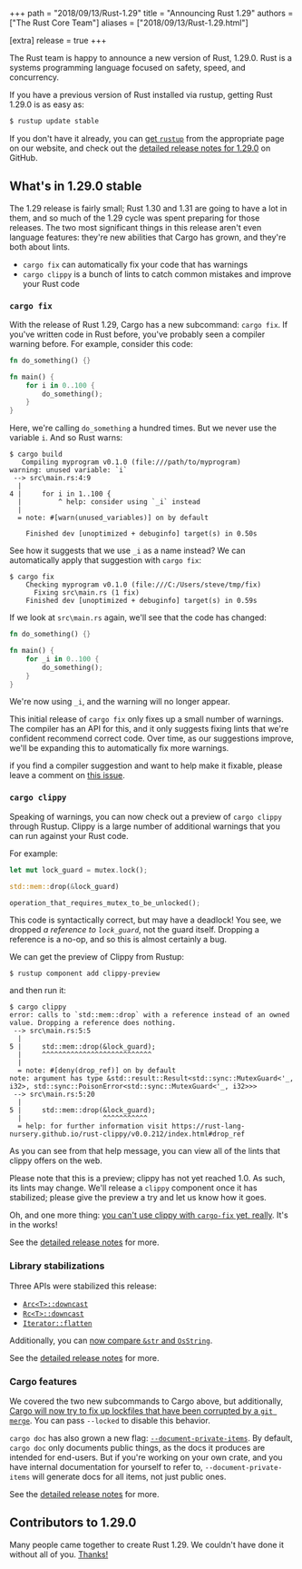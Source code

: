 +++
path = "2018/09/13/Rust-1.29"
title = "Announcing Rust 1.29"
authors = ["The Rust Core Team"]
aliases = ["2018/09/13/Rust-1.29.html"]

[extra]
release = true
+++

The Rust team is happy to announce a new version of Rust, 1.29.0. Rust is a
systems programming language focused on safety, speed, and concurrency.

If you have a previous version of Rust installed via rustup, getting Rust
1.29.0 is as easy as:

```bash
$ rustup update stable
```

If you don't have it already, you can [get `rustup`][install] from the
appropriate page on our website, and check out the [detailed release notes for
1.29.0][notes] on GitHub.

[install]: https://www.rust-lang.org/install.html
[notes]: https://github.com/rust-lang/rust/blob/master/RELEASES.md#version-1290-2018-09-13

## What's in 1.29.0 stable

The 1.29 release is fairly small; Rust 1.30 and 1.31 are going to have a lot
in them, and so much of the 1.29 cycle was spent preparing for those
releases. The two most significant things in this release aren't even language
features: they're new abilities that Cargo has grown, and they're both about lints.

* `cargo fix` can automatically fix your code that has warnings
* `cargo clippy` is a bunch of lints to catch common mistakes and improve your Rust code

### `cargo fix`

With the release of Rust 1.29, Cargo has a new subcommand: `cargo fix`. If you've written
code in Rust before, you've probably seen a compiler warning before. For example, consider
this code:

```rust
fn do_something() {}

fn main() {
    for i in 0..100 {
        do_something();
    }
}
```

Here, we're calling `do_something` a hundred times. But we never use the variable `i`.
And so Rust warns:

```console
$ cargo build
   Compiling myprogram v0.1.0 (file:///path/to/myprogram)
warning: unused variable: `i`
 --> src\main.rs:4:9
  |
4 |     for i in 1..100 {
  |         ^ help: consider using `_i` instead
  |
  = note: #[warn(unused_variables)] on by default

    Finished dev [unoptimized + debuginfo] target(s) in 0.50s
```

See how it suggests that we use `_i` as a name instead? We can automatically
apply that suggestion with `cargo fix`:

```console
$ cargo fix
    Checking myprogram v0.1.0 (file:///C:/Users/steve/tmp/fix)
      Fixing src\main.rs (1 fix)
    Finished dev [unoptimized + debuginfo] target(s) in 0.59s
```

If we look at `src\main.rs` again, we'll see that the code has changed:

```rust
fn do_something() {}

fn main() {
    for _i in 0..100 {
        do_something();
    }
}
```

We're now using `_i`, and the warning will no longer appear.

This initial release of `cargo fix` only fixes up a small number of warnings.
The compiler has an API for this, and it only suggests fixing lints that
we're confident recommend correct code. Over time, as our suggestions
improve, we'll be expanding this to automatically fix more warnings.

if you find a compiler suggestion and want to help make it fixable, please
leave a comment on [this
issue](https://github.com/rust-lang/rust/issues/50723).

### `cargo clippy`

Speaking of warnings, you can now check out a preview of `cargo clippy` through Rustup.
Clippy is a large number of additional warnings that you can run against your Rust code.

For example:

```rust
let mut lock_guard = mutex.lock();

std::mem::drop(&lock_guard)

operation_that_requires_mutex_to_be_unlocked();
```

This code is syntactically correct, but may have a deadlock! You see, we
dropped *a reference to `lock_guard`*, not the guard itself. Dropping
a reference is a no-op, and so this is almost certainly a bug.

We can get the preview of Clippy from Rustup:

```console
$ rustup component add clippy-preview
```

and then run it:

```console
$ cargo clippy
error: calls to `std::mem::drop` with a reference instead of an owned value. Dropping a reference does nothing.
 --> src\main.rs:5:5
  |
5 |     std::mem::drop(&lock_guard);
  |     ^^^^^^^^^^^^^^^^^^^^^^^^^^^
  |
  = note: #[deny(drop_ref)] on by default
note: argument has type &std::result::Result<std::sync::MutexGuard<'_, i32>, std::sync::PoisonError<std::sync::MutexGuard<'_, i32>>>
 --> src\main.rs:5:20
  |
5 |     std::mem::drop(&lock_guard);
  |                    ^^^^^^^^^^^
  = help: for further information visit https://rust-lang-nursery.github.io/rust-clippy/v0.0.212/index.html#drop_ref
```

As you can see from that help message, you can view all of the lints that
clippy offers on the web.

Please note that this is a preview; clippy has not yet reached 1.0. As such,
its lints may change. We'll release a `clippy` component once it has stabilized;
please give the preview a try and let us know how it goes.

Oh, and one more thing: [you can't use clippy with `cargo-fix` yet,
really](https://github.com/rust-lang-nursery/rustfix/issues/130). It's in the works!

See the [detailed release notes][notes] for more.

### Library stabilizations

Three APIs were stabilized this release:

* [`Arc<T>::downcast`](https://doc.rust-lang.org/std/sync/struct.Arc.html#method.downcast)
* [`Rc<T>::downcast`](https://doc.rust-lang.org/std/rc/struct.Rc.html#method.downcast)
* [`Iterator::flatten`](https://doc.rust-lang.org/std/iter/trait.Iterator.html#method.flatten)

Additionally, you can [now compare `&str` and
`OsString`](https://github.com/rust-lang/rust/pull/51178/).

See the [detailed release notes][notes] for more.

### Cargo features

We covered the two new subcommands to Cargo above, but additionally, [Cargo
will now try to fix up lockfiles that have been corrupted by a `git
merge`](https://github.com/rust-lang/cargo/pull/5831/). You can pass
`--locked` to disable this behavior.

`cargo doc` has also grown a new flag:
[`--document-private-items`](https://github.com/rust-lang/cargo/pull/5543).  By
default, `cargo doc` only documents public things, as the docs it produces are
intended for end-users. But if you're working on your own crate, and you have
internal documentation for yourself to refer to, `--document-private-items`
will generate docs for all items, not just public ones.

See the [detailed release notes][notes] for more.

## Contributors to 1.29.0

Many people came together to create Rust 1.29. We couldn't have done it
without all of you. [Thanks!](https://thanks.rust-lang.org/rust/1.29.0)
